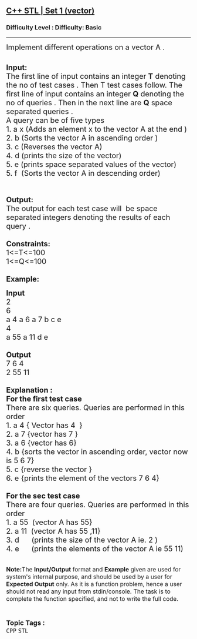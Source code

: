 <h2><a href="https://www.geeksforgeeks.org/problems/c-stl-set-1-vector/1?page=2&difficulty=Basic&status=unsolved,attempted&sortBy=accuracy">C++ STL | Set 1 (vector)</a></h2><h3>Difficulty Level : Difficulty: Basic</h3><hr><div class="problems_problem_content__Xm_eO"><p><span style="font-size:20px">Implement different operations on a vector A .</span><br>
&nbsp;</p>

<p><span style="font-size:20px"><strong>Input:</strong><br>
The first line of input contains an integer <strong>T</strong> denoting the no of test cases . Then T test cases follow. The first line of input contains an integer <strong>Q</strong> denoting the no of queries . Then in the next line are <strong>Q</strong>&nbsp;space separated queries .<br>
A query can be of&nbsp;five&nbsp;types&nbsp;<br>
1. a x (Adds an element x to the vector A&nbsp;at the end )<br>
2. b (Sorts the vector A in ascending order&nbsp;)<br>
3. c (Reverses the vector A)<br>
4. d (prints the size of the vector)<br>
5. e (prints space separated values of the vector)<br>
5. f &nbsp;(Sorts the vector A in descending&nbsp;order)<br>
<br>
<br>
<strong>Output:</strong><br>
The output for each test case will&nbsp;&nbsp;be space separated integers denoting the results of each query .&nbsp;<br>
<br>
<strong>Constraints:</strong><br>
1&lt;=T&lt;=100<br>
1&lt;=Q&lt;=100<br>
<br>
<strong>Example:</strong></span></p>

<p><span style="font-size:20px"><strong>Input</strong><br>
2<br>
6<br>
a 4 a 6 a 7 b c e<br>
4<br>
a 55 a 11 d e<br>
<strong>&nbsp;<br>
Output</strong><br>
7 6 4<br>
2 55 11<br>
<br>
<strong>Explanation :<br>
For the first test case</strong><br>
There are six queries.&nbsp;Queries&nbsp;are&nbsp;performed in this order<br>
1. a 4 { Vector has 4 &nbsp;}<br>
2. a 7&nbsp;{vector has 7 }<br>
3. a 6 {vector has 6}<br>
4. b {sorts the vector in ascending order, vector&nbsp;now is 5 6 7}<br>
5. c {reverse the vector }<br>
6. e&nbsp;{prints the element of the vectors 7 6 4}<br>
<br>
<strong>For the sec test case&nbsp;</strong><br>
There are four&nbsp;queries.&nbsp;Queries&nbsp;are&nbsp;performed in this order<br>
1. a 55 &nbsp;(vector A has&nbsp;55}<br>
2. a 11 &nbsp;(vector A has 55 ,11}<br>
3. d &nbsp; &nbsp; &nbsp;(prints the size of the vector A ie. 2 )<br>
4. e &nbsp; &nbsp; &nbsp;(prints the elements of the vector A ie 55 11)</span><br>
<br>
<br>
<span style="font-size:16px"><strong>Note:</strong>The <strong>Input/Output</strong> format and <strong>Example</strong> given are used for system's internal purpose, and should be used by a user for <strong>Expected Output</strong> only. As it is a function problem, hence a user should not read any input from stdin/console. The task is to complete the function specified, and not to write the full code.</span></p>
</div><br><p><span style=font-size:18px><strong>Topic Tags : </strong><br><code>CPP</code>&nbsp;<code>STL</code>&nbsp;